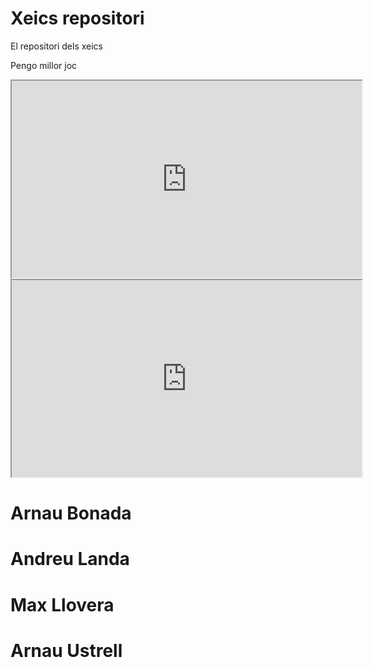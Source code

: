 # Xeics repositori
El repositori dels xeics

Pengo millor joc

<iframe width="560" height="315" src="https://www.youtube.com/embed/vQGKAIaUlpk">
 </iframe>
<iframe width="560" height="315" src="https://upload.wikimedia.org/wikipedia/en/thumb/2/2e/Pengo_arcade_flyer.jpg/200px-Pengo_arcade_flyer.jpg">
 </iframe>



# Arnau Bonada
# Andreu Landa
# Max Llovera
# Arnau Ustrell
